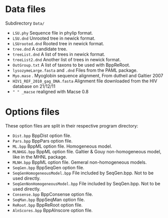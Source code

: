 <!-- SPDX-FileCopyrightText: The Bio++ Development Group

     SPDX-License-Identifier: CECILL-2.1 -->

Data files
==========

Subdirectory `Data/`

*  `LSU.phy`                        Sequence file in phylip format.
*  `LSU.dnd`                        Unrooted tree in newick format.
*  `LSUrooted.dnd`                  Rooted tree in newick format.
*  `tree.dnd`                       A candidate tree.
*  `treeList.dnd`                   A list of trees in newick format.
*  `treeList2.dnd`                  Another list of trees in newick format.
*  `OutGroup.txt`                   A list of taxons to be used with BppReRoot.
*  `lysozymeLarge.fasta` and `.dnd` Files from the PAML package.
*  `Myo.mase` .                     Myoglobin sequence alignment, From dutheil and Galtier 2007
*  `HIV1_REF_2010_gag_DNA.fasta`    Alignment file downloaded from the HIV database on 21/12/11
*  `" " _macse`                     realigned with Macse 0.8


Options files
=============

These option files are split in their respective program directory:

*  `Dist.bpp`                       BppDist option file.
*  `Pars.bpp`                       BppPars option file.
*  `ML.bpp`                         BppML option file. Homogeneous model. 
*  `MLNHGG.bpp`                     BppML option file. Galtier & Gouy non-homogeneous model, like in the MHNL package.
*  `MLNH.bpp`                       BppML option file. Gemeral non-homogeneous models.
*  `SeqGen.bpp`                     BppSeqGen option file.
*  `SeqGenHomogeneousModel.bpp`     File included by SeqGen.bpp. Not to be used directly.
*  `SeqGenNonHomogeneousModel.bpp`  File included by SeqGen.bpp. Not to be used directly.
*  `Consense.bpp`                   BppConsense option file.
*  `SeqMan.bpp`                     BppSeqMan option file.
*  `ReRoot.bpp`                     BppReRoot option file.
*  `AlnScores.bpp`                  BppAlnscore option file.

